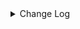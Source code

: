 <details><summary> Change Log </summary>

| Change | Commit | Version |
| --- | --- | --- |
|[Feature][Restapi] Allow metrics information to be associated to logical plan nodes (#7786)|https://github.com/apache/seatunnel/commit/6b7c53d03|2.3.9|
|[Improve] Remove use `SeaTunnelSink::getConsumedType` method and mark it as deprecated (#5755)|https://github.com/apache/seatunnel/commit/8de740810|2.3.4|
|[Improve][build] Give the maven module a human readable name (#4114)|https://github.com/apache/seatunnel/commit/d7cd60105|2.3.1|
|[Improve][Project] Code format with spotless plugin. (#4101)|https://github.com/apache/seatunnel/commit/a2ab16656|2.3.1|
|[Hotfix][OptionRule] Fix option rule about all connectors (#3592)|https://github.com/apache/seatunnel/commit/226dc6a11|2.3.0|
|[Improve][Connector-V2][Sentry] Unified exception for sentry sink connector (#3513)|https://github.com/apache/seatunnel/commit/94b472b80|2.3.0|
|[Connector] [Dependency] Add Miss Dependency Cassandra And Change Kudu Plugin Name (#3432)|https://github.com/apache/seatunnel/commit/6ac6a0a0c|2.3.0|
|[Feature][Sentry Sink V2] Add Sentry Sink Option Rules (#3318)|https://github.com/apache/seatunnel/commit/850f48381|2.3.0|
|[Feature][Connector-V2] Add sentry sink connector #2244 (#2584)|https://github.com/apache/seatunnel/commit/9fd40390a|2.2.0-beta|

</details>

